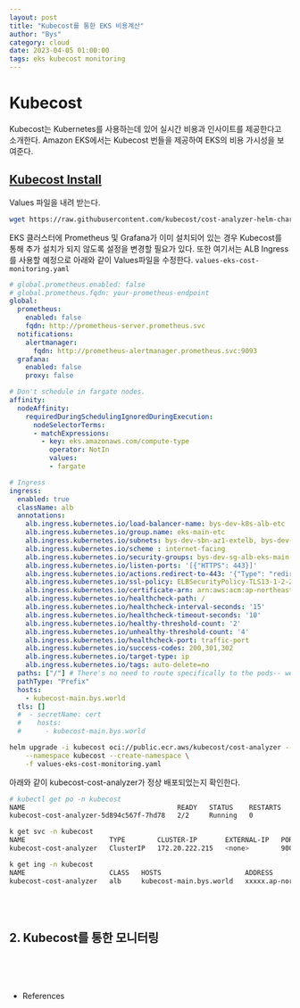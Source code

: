 ```yaml
---
layout: post
title: "Kubecost를 통한 EKS 비용계산"
author: "Bys"
category: cloud
date: 2023-04-05 01:00:00
tags: eks kubecost monitoring
---
```



# Kubecost

Kubecost는 Kubernetes를 사용하는데 있어 실시간 비용과 인사이트를 제공한다고 소개한다. Amazon EKS에서는 Kubecost 번들을 제공하여 EKS의 비용 가시성을 보여준다. 

## [Kubecost Install](https://docs.aws.amazon.com/eks/latest/userguide/cost-monitoring.html)

Values 파일을 내려 받는다. 
```bash
wget https://raw.githubusercontent.com/kubecost/cost-analyzer-helm-chart/develop/cost-analyzer/values-eks-cost-monitoring.yaml
```

EKS 클러스터에 Prometheus 및 Grafana가 이미 설치되어 있는 경우 Kubecost를 통해 추가 설치가 되지 않도록 설정을 변경할 필요가 있다. 또한 여기서는 ALB Ingress를 사용할 예정으로 아래와 같이 Values파일을 수정한다. 
`values-eks-cost-monitoring.yaml`  
```yaml
# global.prometheus.enabled: false
# global.prometheus.fqdn: your-prometheus-endpoint
global:
  prometheus:
    enabled: false
    fqdn: http://prometheus-server.prometheus.svc
  notifications:
    alertmanager:
      fqdn: http://prometheus-alertmanager.prometheus.svc:9093
  grafana:
    enabled: false
    proxy: false

# Don't schedule in fargate nodes.
affinity:
  nodeAffinity:
    requiredDuringSchedulingIgnoredDuringExecution:
      nodeSelectorTerms:
      - matchExpressions:
        - key: eks.amazonaws.com/compute-type
          operator: NotIn
          values:
          - fargate

# Ingress
ingress:
  enabled: true
  className: alb
  annotations:
    alb.ingress.kubernetes.io/load-balancer-name: bys-dev-k8s-alb-etc
    alb.ingress.kubernetes.io/group.name: eks-main-etc
    alb.ingress.kubernetes.io/subnets: bys-dev-sbn-az1-extelb, bys-dev-sbn-az2-extelb
    alb.ingress.kubernetes.io/scheme : internet-facing
    alb.ingress.kubernetes.io/security-groups: bys-dev-sg-alb-eks-main-etc
    alb.ingress.kubernetes.io/listen-ports: '[{"HTTPS": 443}]'
    alb.ingress.kubernetes.io/actions.redirect-to-443: '{"Type": "redirect", "RedirectConfig": {"Protocol": "HTTPS", "Port": "443", "StatusCode": "HTTP_301"}}'
    alb.ingress.kubernetes.io/ssl-policy: ELBSecurityPolicy-TLS13-1-2-2021-06
    alb.ingress.kubernetes.io/certificate-arn: arn:aws:acm:ap-northeast-2:xxxxx:certificate/yyyyy
    alb.ingress.kubernetes.io/healthcheck-path: /
    alb.ingress.kubernetes.io/healthcheck-interval-seconds: '15'
    alb.ingress.kubernetes.io/healthcheck-timeout-seconds: '10'
    alb.ingress.kubernetes.io/healthy-threshold-count: '2'
    alb.ingress.kubernetes.io/unhealthy-threshold-count: '4'
    alb.ingress.kubernetes.io/healthcheck-port: traffic-port
    alb.ingress.kubernetes.io/success-codes: 200,301,302
    alb.ingress.kubernetes.io/target-type: ip
    alb.ingress.kubernetes.io/tags: auto-delete=no
  paths: ["/"] # There's no need to route specifically to the pods-- we have an nginx deployed that handles routing
  pathType: "Prefix"
  hosts:
    - kubecost-main.bys.world
  tls: []
  #  - secretName: cert
  #    hosts:
  #      - kubecost-main.bys.world
```

```bash
helm upgrade -i kubecost oci://public.ecr.aws/kubecost/cost-analyzer --version 1.102.0 \
    --namespace kubecost --create-namespace \
    -f values-eks-cost-monitoring.yaml
```

아래와 같이 kubecost-cost-analyzer가 정상 배포되었는지 확인한다. 
```bash
# kubectl get po -n kubecost
NAME                                      READY   STATUS    RESTARTS   AGE
kubecost-cost-analyzer-5d894c567f-7hd78   2/2     Running   0          3h31m

k get svc -n kubecost
NAME                     TYPE        CLUSTER-IP       EXTERNAL-IP   PORT(S)             AGE
kubecost-cost-analyzer   ClusterIP   172.20.222.215   <none>        9003/TCP,9090/TCP   3h32m

k get ing -n kubecost
NAME                     CLASS   HOSTS                     ADDRESS                                                           PORTS   AGE
kubecost-cost-analyzer   alb     kubecost-main.bys.world   xxxxx.ap-northeast-2.elb.amazonaws.com                            80      3h32m
```

<br><br>
## 2. Kubecost를 통한 모니터링



<br><br><br>

- References  
